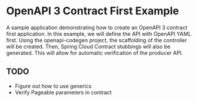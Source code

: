 # OpenAPI 3 Contract First Example

A sample application demonstrating how to create an OpenAPI 3 contract first application.
 In this example, we will define the API with OpenAPI YAML first.  Using the openapi-codegen
 project, the scaffolding of the controller will be created.  Then, Spring Cloud Contract
 stubbings will also be generated.  This will allow for automatic verification of the
 producer API.
 
## TODO

* Figure out how to use generics
* Verify Pageable parameters in contract